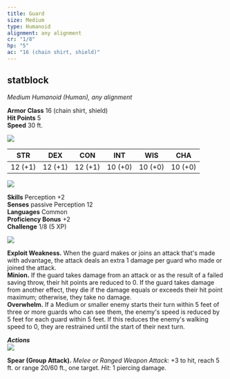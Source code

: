 ```yaml
---
title: Guard
size: Medium
type: Humanoid
alignment: any alignment
cr: "1/8"
hp: "5"
ac: "16 (chain shirt, shield)"
---
```


## statblock
_Medium Humanoid (Human), any alignment_

**Armor Class** 16 (chain shirt, shield)  
**Hit Points** 5  
**Speed** 30 ft.

![](https://www.dndbeyond.com/file-attachments/0/579/stat-block-header-bar.svg)

|STR|DEX|CON|INT|WIS|CHA|
|---|---|---|---|---|---|
|12 (+1)|12 (+1)|12 (+1)|10 (+0)|10 (+0)|10 (+0)|

![](https://www.dndbeyond.com/file-attachments/0/579/stat-block-header-bar.svg)

**Skills** Perception +2  
**Senses** passive Perception 12  
**Languages** Common  
**Proficiency Bonus** +2  
**Challenge** 1/8 (5 XP)

![](https://www.dndbeyond.com/file-attachments/0/579/stat-block-header-bar.svg)

**Exploit Weakness.** When the guard makes or joins an attack that's made with advantage, the attack deals an extra 1 damage per guard who made or joined the attack.  
**Minion.** If the guard takes damage from an attack or as the result of a failed saving throw, their hit points are reduced to 0. If the guard takes damage from another effect, they die if the damage equals or exceeds their hit point maximum; otherwise, they take no damage.  
**Overwhelm.** If a Medium or smaller enemy starts their turn within 5 feet of three or more guards who can see them, the enemy's speed is reduced by 5 feet for each guard within 5 feet. If this reduces the enemy's walking speed to 0, they are restrained until the start of their next turn.

_**Actions**_  
![](https://www.dndbeyond.com/file-attachments/0/579/stat-block-header-bar.svg)

**Spear (Group Attack).** _Melee or Ranged Weapon Attack:_ +3 to hit, reach 5 ft. or range 20/60 ft., one target. _Hit:_ 1 piercing damage.
